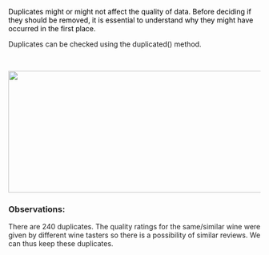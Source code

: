 <p><span style="color:#000000"><span id="cke_bm_846S" style="display:none">&nbsp;</span>Duplicates might or might not affect the quality of data. Before deciding if they should be removed, it is essential to understand why they might have occurred in the first place.</span></p>

<p>Duplicates can be checked using the duplicated() method.</p>

<p>&nbsp;</p>

<p style="text-align:center"><img alt="" height="243" src="https://dphi-courses.s3.ap-south-1.amazonaws.com/introduction-to-eda/Module2/ss12.png" width="600" /></p>

<h3><span style="color:#212121"><span style="background-color:#ffffff"><strong>Observations:</strong></span></span></h3>

<p><span style="color:#212121"><span style="background-color:#ffffff">There are 240 duplicates. The quality ratings for the same/similar wine were given by different wine tasters so there is a possibility of similar reviews. We can thus keep these duplicates.</span></span></p>

<p>&nbsp;</p>